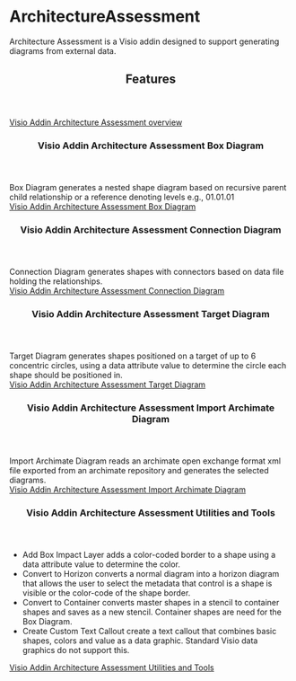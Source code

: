 # ArchitectureAssessment
Architecture Assessment is a Visio addin designed to support generating diagrams from external data. 

<header><h2>Features</h2></header>
<a href="https://youtu.be/t_hDGW0rF2A">Visio Addin Architecture Assessment overview</a>
<header><h3>Visio Addin Architecture Assessment Box Diagram</h3></header>
Box Diagram generates a nested shape diagram based on recursive parent child relationship or a reference denoting levels e.g., 01.01.01<br>
<a href="https://youtu.be/LMbZKw65mX0">Visio Addin Architecture Assessment Box Diagram</a>
<header><h3>Visio Addin Architecture Assessment Connection Diagram</h3></header>
Connection Diagram generates shapes with connectors based on data file holding the relationships.<br>
<a href="https://youtu.be/y2qXsLz2pno">Visio Addin Architecture Assessment Connection Diagram</a>
<header><h3>Visio Addin Architecture Assessment Target Diagram</h3></header>
Target Diagram generates shapes positioned on a target of up to 6 concentric circles, using a data attribute value to determine the circle each shape should be positioned in.<br>
<a href="https://youtu.be/Ip75R4XS8_U">Visio Addin Architecture Assessment Target Diagram</a>
<header><h3>Visio Addin Architecture Assessment Import Archimate Diagram</h3></header>
Import Archimate Diagram reads an archimate open exchange format xml file exported from an archimate repository and generates the selected diagrams.<br>
<a href="https://youtu.be/EAY8zamBm6g">Visio Addin Architecture Assessment Import Archimate Diagram</a>
<header><h3>Visio Addin Architecture Assessment Utilities and Tools</h3></header>
<ul style=“list-style-type:square”>
<li>Add Box Impact Layer adds a color-coded border to a shape using a data attribute value to determine the color.</li>
<li>Convert to Horizon converts a normal diagram into a horizon diagram that allows the user to select the metadata that control is a shape is visible or the color-code of the shape border.</li>
<li>Convert to Container converts master shapes in a stencil to container shapes and saves as a new stencil. Container shapes are need for the Box Diagram.</li>
<li>Create Custom Text Callout create a text callout that combines basic shapes, colors and value as a data graphic. Standard Visio data graphics do not support this.</li>
</ul>
<a href="https://youtu.be/-Wb0P7hFuSk">Visio Addin Architecture Assessment Utilities and Tools</a>
